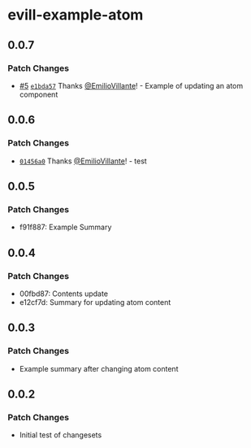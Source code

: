 # evill-example-atom

## 0.0.7

### Patch Changes

- [#5](https://github.com/EmilioVillante/design-system-monorepo-poc/pull/5) [`e1bda57`](https://github.com/EmilioVillante/design-system-monorepo-poc/commit/e1bda57951c4f5fe1aafc426eb5d482fa2fcf5d4) Thanks [@EmilioVillante](https://github.com/EmilioVillante)! - Example of updating an atom component

## 0.0.6

### Patch Changes

- [`01456a0`](https://github.com/EmilioVillante/design-system-monorepo-poc/commit/01456a0b9d978a7fdb476db515a925433a9d97dd) Thanks [@EmilioVillante](https://github.com/EmilioVillante)! - test

## 0.0.5

### Patch Changes

- f91f887: Example Summary

## 0.0.4

### Patch Changes

- 00fbd87: Contents update
- e12cf7d: Summary for updating atom content

## 0.0.3

### Patch Changes

- Example summary after changing atom content

## 0.0.2

### Patch Changes

- Initial test of changesets

